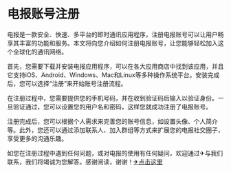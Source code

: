 # 电报账号注册

电报是一款安全、快速、多平台的即时通讯应用程序，注册电报账号可以让用户畅享其丰富的功能和服务。本文将向您介绍如何注册电报账号，让您能够轻松加入这个全球化的通讯网络。

首先，您需要下载并安装电报应用程序，可以在各大应用商店中找到该应用，并且它支持iOS、Android、Windows、Mac和Linux等多种操作系统平台。安装完成后，您可以选择“注册”来开始账号注册流程。

在注册过程中，您需要提供您的手机号码，并在收到验证码后输入以验证身份。一旦验证通过，您可以设置您的用户名和密码，这样您就成功注册了电报账号。

注册完成后，您可以根据个人需求来完善您的账号信息，如设置头像、个人简介等。此外，您还可以通过添加联系人、加入群组等方式来扩展您的电报社交圈子，享受更多的沟通乐趣。

如您在注册过程中遇到任何问题，或对电报的使用有任何疑问，欢迎通过✈与我们联系，我们将竭诚为您解答。感谢阅读，谢谢！[✈点击这里](https://t.me/lm999bot)